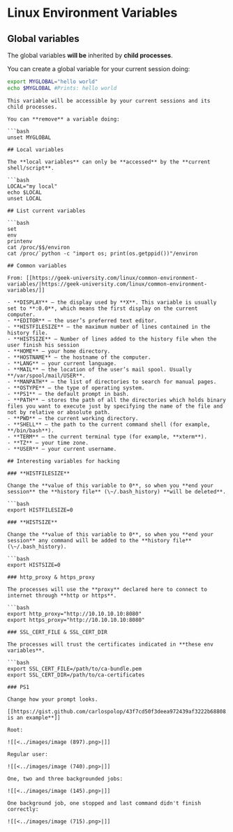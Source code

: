 # Linux Environment Variables


## Global variables

The global variables **will be** inherited by **child processes**.

You can create a global variable for your current session doing:

```bash
export MYGLOBAL="hello world"
echo $MYGLOBAL #Prints: hello world
```
```
This variable will be accessible by your current sessions and its child processes.

You can **remove** a variable doing:

```bash
unset MYGLOBAL
```
```
## Local variables

The **local variables** can only be **accessed** by the **current shell/script**.

```bash
LOCAL="my local"
echo $LOCAL
unset LOCAL
```
```
## List current variables

```bash
set
env
printenv
cat /proc/$$/environ
cat /proc/`python -c "import os; print(os.getppid())"/environ
```
```
## Common variables

From: [[https://geek-university.com/linux/common-environment-variables/|https://geek-university.com/linux/common-environment-variables/]]

- **DISPLAY** – the display used by **X**. This variable is usually set to **:0.0**, which means the first display on the current computer.
- **EDITOR** – the user’s preferred text editor.
- **HISTFILESIZE** – the maximum number of lines contained in the history file.
- **HISTSIZE** – Number of lines added to the history file when the user finish his session
- **HOME** – your home directory.
- **HOSTNAME** – the hostname of the computer.
- **LANG** – your current language.
- **MAIL** – the location of the user’s mail spool. Usually **/var/spool/mail/USER**.
- **MANPATH** – the list of directories to search for manual pages.
- **OSTYPE** – the type of operating system.
- **PS1** – the default prompt in bash.
- **PATH** – stores the path of all the directories which holds binary files you want to execute just by specifying the name of the file and not by relative or absolute path.
- **PWD** – the current working directory.
- **SHELL** – the path to the current command shell (for example, **/bin/bash**).
- **TERM** – the current terminal type (for example, **xterm**).
- **TZ** – your time zone.
- **USER** – your current username.

## Interesting variables for hacking

### **HISTFILESIZE**

Change the **value of this variable to 0**, so when you **end your session** the **history file** (\~/.bash_history) **will be deleted**.

```bash
export HISTFILESIZE=0
```
```
### **HISTSIZE**

Change the **value of this variable to 0**, so when you **end your session** any command will be added to the **history file** (\~/.bash_history).

```bash
export HISTSIZE=0
```
```
### http_proxy & https_proxy

The processes will use the **proxy** declared here to connect to internet through **http or https**.

```bash
export http_proxy="http://10.10.10.10:8080"
export https_proxy="http://10.10.10.10:8080"
```
```
### SSL_CERT_FILE & SSL_CERT_DIR

The processes will trust the certificates indicated in **these env variables**.

```bash
export SSL_CERT_FILE=/path/to/ca-bundle.pem
export SSL_CERT_DIR=/path/to/ca-certificates
```
```
### PS1

Change how your prompt looks.

[[https://gist.github.com/carlospolop/43f7cd50f3deea972439af3222b68808|**This is an example**]]

Root:

![[<../images/image (897).png>|]]

Regular user:

![[<../images/image (740).png>|]]

One, two and three backgrounded jobs:

![[<../images/image (145).png>|]]

One background job, one stopped and last command didn't finish correctly:

![[<../images/image (715).png>|]]



